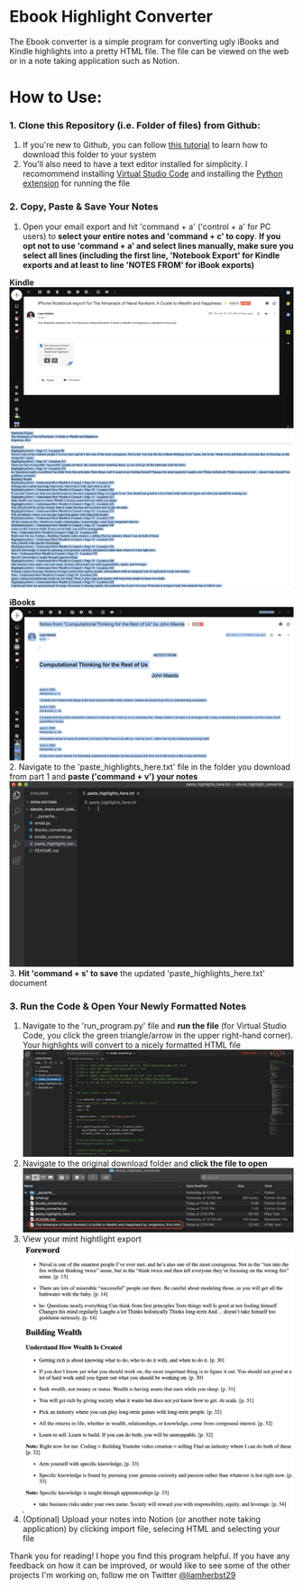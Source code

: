# Ebook Highlight Converter
The Ebook converter is a simple program for converting ugly iBooks and Kindle highlights into a pretty HTML file. The file can be viewed on the web or in a note taking application such as Notion.

# How to Use:
### 1. Clone this Repository (i.e. Folder of files) from Github:
1. If you're new to Github, you can follow [this tutorial](https://docs.github.com/en/free-pro-team@latest/github/creating-cloning-and-archiving-repositories/cloning-a-repository) to learn how to download this folder to your system
2. You'll also need to have a text editor installed for simplicity. I recomommend installing [Virtual Studio Code](https://code.visualstudio.com/download) and installing the [Python extension](https://marketplace.visualstudio.com/items?itemName=ms-python.python) for running the file
### 2. Copy, Paste & Save Your Notes
1. Open your email export and hit 'command + a' ('control + a' for PC users) to **select your entire notes and 'command + c' to copy**. **If you opt not to use 'command + a' and select lines manually, make sure you select all lines (including the first line, 'Notebook Export' for Kindle exports and at least to line 'NOTES FROM' for iBook exports)**

**Kindle**
![Screenshot](readme_photos/kindle_copy_p1.png)
![Screenshot](readme_photos/kindle_copy_p2.png)

**iBooks**
![Screenshot](readme_photos/ibook_copy_example.png)
2. Navigate to the 'paste_highlights_here.txt' file in the folder you download from part 1 and **paste ('command + v') your notes**
![Screenshot](readme_photos/paste_here.png)
3. **Hit 'command + s' to save** the updated 'paste_highlights_here.txt' document
### 3. Run the Code & Open Your Newly Formatted Notes
1. Navigate to the 'run_program.py' file and **run the file** (for Virtual Studio Code, you click the green triangle/arrow in the upper right-hand corner). Your highlights will convert to a nicely formatted HTML file
![Screenshot](readme_photos/kindle_run.png)
2. Navigate to the original download folder and **click the file to open**
![Screenshot](readme_photos/kindle_click_formatted_file.png)
3. View your mint hightlight export
![Screenshot](readme_photos/kindle_exported_file.png)
4. (Optional) Upload your notes into Notion (or another note taking application) by clicking import file, selecing HTML and selecting your file

Thank you for reading! I hope you find this program helpful. If you have any feedback on how it can be improved, or would like to see some of the other projects I'm working on, follow me on Twitter [@liamherbst29](https://twitter.com/liamherbst29)
